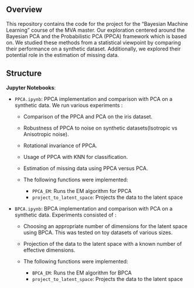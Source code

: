 ## Overview

 This repository contains the code for the project for the “Bayesian Machine Learning” course of the MVA master. Our exploration centered around the Bayesian PCA and the Probabilistic PCA (PPCA) framework which is based on. We studied these methods from a statistical viewpoint by comparing their performance on a synthetic dataset. Additionally, we explored their potential role in the estimation of missing data.

 ## Structure

**Jupyter Notebooks**: 
* `PPCA.ipynb`: PPCA implementation and comparison with PCA on a synthetic data. We run various experiments : 
    * Comparison of the PPCA and PCA on the iris dataset.
    * Robustness of PPCA to noise on synthetic datasets(Isotropic vs Anisotropic noise).
    * Rotational invariance of PPCA.
    * Usage of PPCA with KNN for classification.
    * Estimation of missing data using PPCA versus PCA.

    * The following functions were implemented: 
        * `PPCA_EM`: Runs the EM algorithm for PPCA 
        * `project_to_latent_space`: Projects the data to the latent space



* `BPCA.ipynb`: BPCA implementation and comparison with PCA on a synthetic data. Experiments consisted of : 
    * Choosing an appropriate number of dimensions for the latent space using BPCA. This was tested on toy datasets of various sizes.
    * Projection of the data to the latent space with a known number of effective dimensions.

    * The following functions were implemented: 
        * `BPCA_EM`: Runs the EM algorithm for BPCA
        * `project_to_latent_space`: Projects the data to the latent space

        


